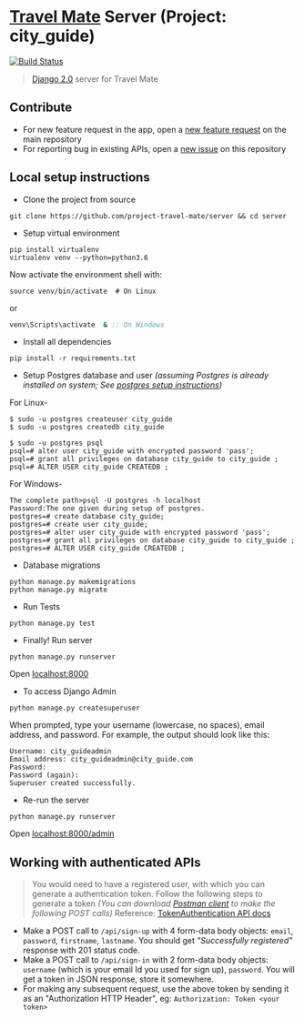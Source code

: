 # [Travel Mate](https://github.com/project-travel-mate/Travel-Mate) Server (Project: city_guide)
[![Build Status](https://travis-ci.org/project-travel-mate/server.svg?branch=master)](https://travis-ci.org/project-travel-mate/server)
> [Django 2.0](https://docs.djangoproject.com/en/2.0/releases/2.0/) server for Travel Mate

## Contribute
+ For new feature request in the app, open a [new feature request](https://github.com/project-travel-mate/Travel-Mate/issues) on the main repository
+ For reporting bug in existing APIs, open a [new issue](https://github.com/project-travel-mate/server/issues) on this repository

## Local setup instructions
+ Clone the project from source
```shell
git clone https://github.com/project-travel-mate/server && cd server
```
+ Setup virtual environment
```shell
pip install virtualenv
virtualenv venv --python=python3.6
```
Now activate the environment shell with:
```shell
source venv/bin/activate  # On Linux
```
or
```bat
venv\Scripts\activate  & :: On Windows
```
+ Install all dependencies
```shell
pip install -r requirements.txt
```
+ Setup Postgres database and user
*(assuming Postgres is already installed on system; See [postgres setup instructions](http://postgresguide.com/setup/install.html))*

For Linux-
```
$ sudo -u postgres createuser city_guide
$ sudo -u postgres createdb city_guide

$ sudo -u postgres psql
psql=# alter user city_guide with encrypted password 'pass';
psql=# grant all privileges on database city_guide to city_guide ;
psql=# ALTER USER city_guide CREATEDB ;
```
For Windows-
```
The complete path>psql -U postgres -h localhost
Password:The one given during setup of postgres.
postgres=# create database city_guide;
postgres=# create user city_guide;
postgres=# alter user city_guide with encrypted password 'pass';
postgres=# grant all privileges on database city_guide to city_guide ;
postgres=# ALTER USER city_guide CREATEDB ;
```

+ Database migrations
```
python manage.py makemigrations
python manage.py migrate
```

+ Run Tests
```
python manage.py test
```

+ Finally! Run server
```
python manage.py runserver
```

Open [localhost:8000](http://localhost:8000)

+ To access Django Admin
```
python manage.py createsuperuser
```

When prompted, type your username (lowercase, no spaces), email address, and password.
For example, the output should look like this:

```
Username: city_guideadmin
Email address: city_guideadmin@city_guide.com
Password:
Password (again):
Superuser created successfully.
```

+ Re-run the server
```
python manage.py runserver
```

Open [localhost:8000/admin](http://localhost:8000/admin)

## Working with authenticated APIs

> You would need to have a registered user, with which you can generate a authentication token. Follow the following steps to generate a token *(You can download [Postman client](https://www.getpostman.com/) to make the following POST calls)*
Reference: [TokenAuthentication API docs](http://www.django-rest-framework.org/api-guide/authentication/#tokenauthentication)

+ Make a POST call to `/api/sign-up` with 4 form-data body objects: `email`, `password`, `firstname`, `lastname`. You should get *"Successfully registered"* response with 201 status code.
+ Make a POST call to `/api/sign-in` with 2 form-data body objects: `username` (which is your email Id you used for sign up), `password`. You will get a token in JSON response, store it somewhere.
+ For making any subsequent request, use the above token by sending it as an "Authorization HTTP Header", eg: `Authorization: Token <your token>`
